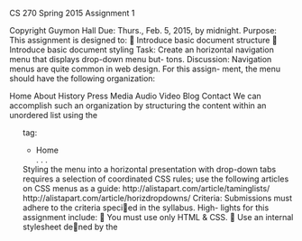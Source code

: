 CS 270
Spring 2015
Assignment 1




Copyright Guymon Hall
Due: Thurs., Feb. 5, 2015, by midnight.
Purpose: This assignment is designed to:
 Introduce basic document structure
 Introduce basic document styling
Task: Create an horizontal navigation menu that displays drop-down menu but-
tons.
Discussion: Navigation menus are quite common in web design. For this assign-
ment, the menu should have the following organization:

Home
About
History
Press
Media
Audio
Video
Blog
Contact
We can accomplish such an organization by structuring the content within an
unordered list using the <ul> tag:
<ul>
<li>Home</li>
. . .
</ul>
Styling the menu into a horizontal presentation with drop-down tabs requires
a selection of coordinated CSS rules; use the following articles on CSS menus as a
guide:
http://alistapart.com/article/taminglists/
http://alistapart.com/article/horizdropdowns/
Criteria: Submissions must adhere to the criteria specied in the syllabus. High-
lights for this assignment include:
 You must use only HTML & CSS.
 Use an internal stylesheet dened by the <style> tag in the head section of
the html le.
 There is no need to utilize HTML comments for this assignment.
1
